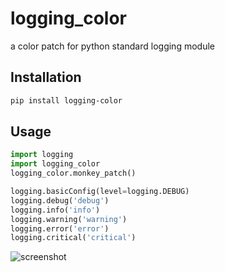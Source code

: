 # logging_color
a color patch for python standard logging module

## Installation

```bash
pip install logging-color
```

## Usage

```python
import logging
import logging_color
logging_color.monkey_patch()

logging.basicConfig(level=logging.DEBUG)
logging.debug('debug')
logging.info('info')
logging.warning('warning')
logging.error('error')
logging.critical('critical')
```

![screenshot](image/screenshot.png)
